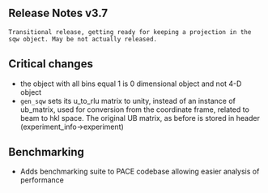 ## Release Notes v3.7

    Transitional release, getting ready for keeping a projection in the sqw object. May be not actually released.

## Critical changes
 - the object with all bins equal 1 is 0 dimensional object and not 4-D object
 - `gen_sqw` sets its u_to_rlu matrix to unity, instead of an instance of ub_matrix, used for conversion from
   the coordinate frame, related to beam to hkl space. The original UB matrix, as before is stored in header
   (experiment_info->experiment)

## Benchmarking
 - Adds benchmarking suite to PACE codebase allowing easier analysis of performance
